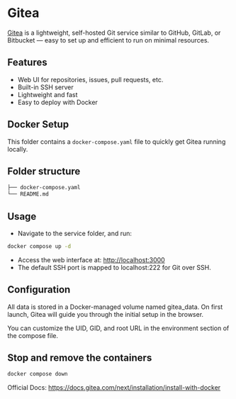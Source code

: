 # Gitea

[Gitea](https://gitea.io) is a lightweight, self-hosted Git service similar to GitHub, GitLab, or Bitbucket — easy to set up and efficient to run on minimal resources.

## Features

- Web UI for repositories, issues, pull requests, etc.
- Built-in SSH server
- Lightweight and fast
- Easy to deploy with Docker

## Docker Setup

This folder contains a `docker-compose.yaml` file to quickly get Gitea running locally.

## Folder structure

```bash
├── docker-compose.yaml
└── README.md
```

## Usage

- Navigate to the service folder, and run:

```bash
docker compose up -d
```

- Access the web interface at: <http://localhost:3000>
- The default SSH port is mapped to localhost:222 for Git over SSH.

## Configuration

All data is stored in a Docker-managed volume named gitea_data. On first launch, Gitea will guide you through the initial setup in the browser.

You can customize the UID, GID, and root URL in the environment section of the compose file.

## Stop and remove the containers

```bash
docker compose down
```

Official Docs: <https://docs.gitea.com/next/installation/install-with-docker>
